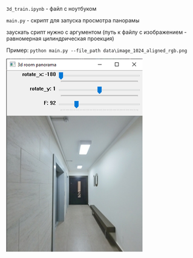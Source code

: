`3d_train.ipynb` - файл с ноутбуком

`main.py` - скрипт для запуска просмотра панорамы

заускать срипт нужно с аргументом (путь к файлу с изображением - равномерная цилиндрическая проекция)

Пример:
`python main.py --file_path data\image_1024_aligned_rgb.png`

![panorama](img/panorama.png)
